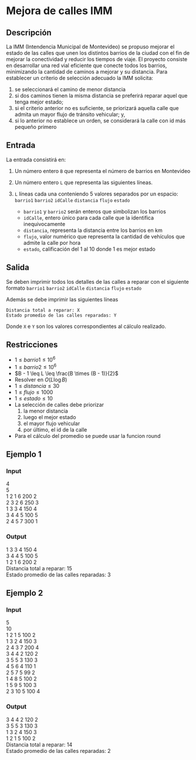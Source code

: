 # Mejora de calles IMM

## Descripción
La IMM (Intendencia Municipal de Montevideo) se propuso mejorar el estado de las calles que unen los distintos barrios de la ciudad con el fin de mejorar la conectividad y reducir los tiempos de viaje. El proyecto consiste en desarrollar una red vial eficiente que conecte todos los barrios, minimizando la cantidad de caminos a mejorar y su distancia. Para establecer un criterio de selección adecuado la IMM solicita:
   1. se seleccionará el camino de menor distancia
   2. si dos caminos tienen la misma distancia se preferirá reparar aquel que tenga mejor estado;
   3. si el criterio anterior no es suficiente, se priorizará aquella calle que admita un mayor flujo de tránsito vehicular; y,
   4. si lo anterior no establece un orden, se considerará la calle con id más pequeño primero


## Entrada 
La entrada consistirá en:
1. Un número entero `B` que representa el número de barrios en Montevideo
2. Un número entero `L` que representa las siguientes líneas.
3. `L` líneas cada una conteniendo 5 valores separados por un espacio: `barrio1` `barrio2` `idCalle` `distancia` `flujo` `estado`

   - `barrio1` y `barrio2` serán enteros que simbolizan los barrios
   - `idCalle`, entero único para cada calle que la identifica inequivocamente
   - `distancia`, representa la distancia entre los barrios en km 
   - `flujo`, valor numérico que representa la cantidad de vehículos que admite la calle por hora
   - `estado`, calificación del 1 al 10 donde 1 es mejor estado 

## Salida
Se deben imprimir todos los detalles de las calles a reparar con el siguiente formato
`barrio1` `barrio2` `idCalle` `distancia` `flujo` `estado`

Además se debe imprimir las siguientes líneas

`Distancia total a reparar: X`  
`Estado promedio de las calles reparadas: Y`

Donde `X` e `Y` son los valores correspondientes al cálculo realizado.

## Restricciones
- $1 \leq barrio1 \leq 10^6$
- $1 \leq barrio2 \leq 10^6$
- $B - 1 \leq L \leq \frac{B \times (B - 1)}{2}$
- Resolver en $O(L \log B)$
- $1 \leq distancia \leq 30$
- $1 \leq flujo \leq 1000$
- $1 \leq estado \leq 10$
- La selección de calles debe priorizar
   1. la menor distancia 
   2. luego el mejor estado 
   3. el mayor flujo vehicular
   4. por último, el id de la calle
- Para el cálculo del promedio se puede usar la funcion round

## Ejemplo 1

### Input
4  
5  
1 2 1 6 200 2  
2 3 2 6 250 3  
1 3 3 4 150 4  
3 4 4 5 100 5  
2 4 5 7 300 1 

### Output
1 3 3 4 150 4  
3 4 4 5 100 5  
1 2 1 6 200 2  
Distancia total a reparar: 15  
Estado promedio de las calles reparadas: 3  

## Ejemplo 2

### Input
5  
10  
1 2 1 5 100 2  
1 3 2 4 150 3  
2 4 3 7 200 4  
3 4 4 2 120 2  
3 5 5 3 130 3  
4 5 6 4 110 1  
2 5 7 5 99 2  
1 4 8 5 100 2  
1 5 9 5 100 3  
2 3 10 5 100 4  

### Output
3 4 4 2 120 2  
3 5 5 3 130 3  
1 3 2 4 150 3  
1 2 1 5 100 2  
Distancia total a reparar: 14  
Estado promedio de las calles reparadas: 2  
